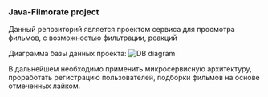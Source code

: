 ### Java-Filmorate project
Данный репозиторий является проектом сервиса для просмотра фильмов, с возможностью фильтрации, реакций

Диаграмма базы данных проекта:
![DB diagram](https://github.com/AndreyStaroverov/java-filmorate/grms.png)

В дальнейшем необходимо применить микросервисную архитектуру, проработать регистрацию пользователей, 
подборки фильмов на основе отмеченных лайком.